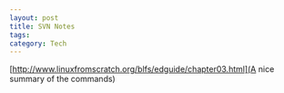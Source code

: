 ```yaml
---
layout: post
title: SVN Notes
tags: 
category: Tech
---
```


[http://www.linuxfromscratch.org/blfs/edguide/chapter03.html](A nice summary of the commands)
